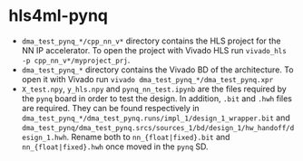 # hls4ml-pynq
- `dma_test_pynq_*/cpp_nn_v*` directory contains the HLS project for the NN IP accelerator. To open the project with Vivado HLS run `vivado_hls -p cpp_nn_v*/myproject_prj`. 
- `dma_test_pynq_*` directory contains the Vivado BD of the architecture. To open it with Vivado run `vivado dma_test_pynq_*/dma_test_pynq.xpr`
- `X_test.npy`, `y_hls.npy` and `pynq_nn_test.ipynb` are the files required by the `pynq` board in order to test the design. In addition, `.bit` and `.hwh` files are required. They can be found respectively in `dma_test_pynq_*/dma_test_pynq.runs/impl_1/design_1_wrapper.bit` and `dma_test_pynq/dma_test_pynq.srcs/sources_1/bd/design_1/hw_handoff/design_1.hwh`. Rename both to `nn_{float|fixed}.bit` and `nn_{float|fixed}.hwh` once moved in the `pynq` SD.
